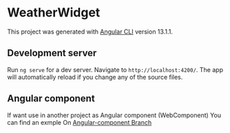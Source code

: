 # WeatherWidget

This project was generated with [Angular CLI](https://github.com/angular/angular-cli) version 13.1.1.

## Development server

Run `ng serve` for a dev server. Navigate to `http://localhost:4200/`. The app will automatically reload if you change any of the source files.


## Angular component

If want use in another project as Angular component (WebComponent) You can find an exmple On [Angular-component Branch](https://github.com/virkinia/weather-widget/tree/feature/Angular-component/example) 

